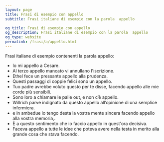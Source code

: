```yaml
---
layout: page
title: Frasi di esempio con appello 
subtitle: Frasi italiane di esempio con la parola  appello

og_title: Frasi di esempio con appello 
og_description: Frasi italiane di esempio con la parola  appello
og_type: website
permalink: /frasi/a/appello.html
---
```


Frasi italiane di esempio contenenti la parola appello:


- Io mi appello a Cesare.
- Al terzo appello mancato vi annullano l'iscrizione.
- Ethel fece un pressante appello alla prudenza.
- Questi passaggi di coppie felici sono un appello.
- Tuo padre avrebbe voluto questo per te disse, facendo appello alle mie corde più sensibili.
- Sono loro a chiamare le palle out, e non c’è appello.
- Willrich parve indignato da questo appello all’opinione di una semplice infermiera.
- e in ambedue io tengo desta la vostra mente sincera facendo appello alla vostra memoria,.
- È a questo sentimento che io faccio appello in quest'ora decisiva.
- Faceva appello a tutte le idee che poteva avere nella testa in merito alla grande cosa che stava facendo.
